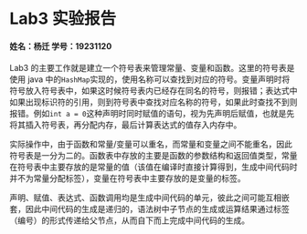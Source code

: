 # Lab3 实验报告

#### 姓名：杨迁		学号：19231120



Lab3 的主要工作就是建立一个符号表来管理常量、变量和函数。这里的符号表是使用 java 中的`HashMap`实现的，使用名称可以查找到对应的符号。变量声明时将符号放入符号表中，如果这时候符号表内已经存在同名的符号，则报错；表达式中如果出现标识符的引用，则到符号表中查找对应名称的符号，如果此时查找不到则报错。例如`int a = 0`这种声明时同时赋值的语句，视为先声明后赋值，也就是先将其插入符号表，再分配内存，最后计算表达式的值存入内存中。

实际操作中，由于函数和常量/变量可以重名，而常量和变量之间不能重名，因此符号表是一分为二的。函数表中存放的主要是函数的参数结构和返回值类型，常量在符号表中主要存放的是常量的值（该值在编译时直接计算得到，生成中间代码时并不为常量分配标签），变量在符号表中主要存放的是变量的标签。

声明、赋值、表达式、函数调用均是生成中间代码的单元，彼此之间可能互相嵌套，因此中间代码的生成是递归的，语法树中子节点的生成或运算结果通过标签（编号）的形式传递给父节点，从而自下而上完成中间代码的生成。
